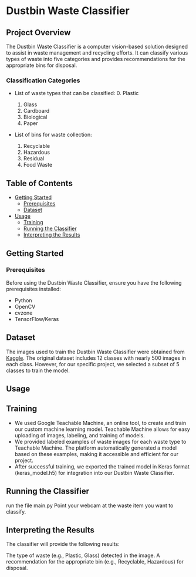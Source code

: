 # Dustbin Waste Classifier


## Project Overview

The Dustbin Waste Classifier is a computer vision-based solution designed to assist in waste management and recycling efforts. It can classify various types of waste into five categories and provides recommendations for the appropriate bins for disposal.

### Classification Categories

- List of waste types that can be classified:
  0. Plastic
  1. Glass
  2. Cardboard
  3. Biological
  4. Paper

- List of bins for waste collection:
  1. Recyclable
  2. Hazardous
  3. Residual
  4. Food Waste

## Table of Contents
- [Getting Started](#getting-started)
  - [Prerequisites](#prerequisites)
  - [Dataset](#Dataset)
- [Usage](#usage)
  - [Training](#Training) 
  - [Running the Classifier](#running-the-classifier)
  - [Interpreting the Results](#interpreting-the-results)



## Getting Started

### Prerequisites

Before using the Dustbin Waste Classifier, ensure you have the following prerequisites installed:

- Python
- OpenCV
- cvzone
- TensorFlow/Keras

## Dataset

The images used to train the Dustbin Waste Classifier were obtained from [Kaggle](https://www.kaggle.com/datasets/mostafaabla/garbage-classification). The original dataset includes 12 classes with nearly 500 images in each class. However, for our specific project, we selected a subset of 5 classes to train the model.
## Usage

## Training
- We used Google Teachable Machine, an online tool, to create and train our custom machine learning model. Teachable Machine allows for easy uploading of images, labeling, and training of models.
- We provided labeled examples of waste images for each waste type to Teachable Machine. The platform automatically generated a model based on these examples, making it accessible and efficient for our project.
- After successful training, we exported the trained model in Keras format (keras_model.h5) for integration into our Dustbin Waste Classifier.


## Running the Classifier
run the file main.py 
Point your webcam at the waste item you want to classify.



## Interpreting the Results
The classifier will provide the following results:

The type of waste (e.g., Plastic, Glass) detected in the image.
A recommendation for the appropriate bin (e.g., Recyclable, Hazardous) for disposal.



